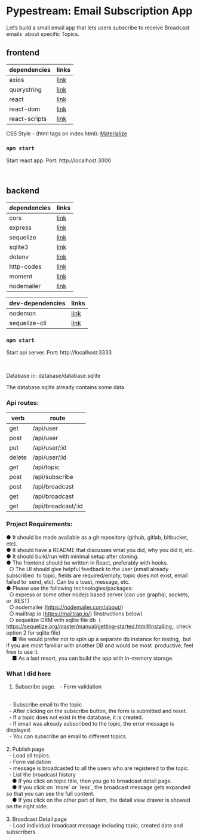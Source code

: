 # Pypestream: Email Subscription App

Let’s build a small email app that lets users subscribe to receive Broadcast emails  about specific Topics.

## frontend

| dependencies | links |
| ------ | ----- |
| axios | [link](https://github.com/axios/axios#readme) |
| querystring | [link](https://github.com/sindresorhus/query-string#readme) |
| react | [link](https://reactjs.org/) |
| react-dom | [link](https://reactjs.org/docs/react-dom.html) |
| react-scripts | [link](https://github.com/facebook/create-react-app#readme) |

CSS Style - (html tags on index.html): [Materialize](https://materializecss.com/)

### `npm start`
Start react app.
Port: http://localhost:3000

<br>

## backend

| dependencies | links |
| ------ | ----- |
| cors | [link](https://github.com/expressjs/cors#readme) |
| express | [link](https://expressjs.com/) |
| sequelize | [link](https://sequelize.org/) |
| sqlite3 | [link](https://github.com/mapbox/node-sqlite3) |
| dotenv | [link](https://www.npmjs.com/package/dotenv) |
| http-codes | [link](https://www.npmjs.com/package/http-codes) |
| moment | [link](https://www.npmjs.com/package/moment) |
| nodemailer | [link](​https://nodemailer.com/about) |

| dev-dependencies | links |
| ------ | ----- |
| nodemon | [link](https://nodemon.io/) |
| sequelize-cli | [link](https://github.com/sequelize/cli#readme) |

### `npm start`
Start api server.
Port: http://localhost:3333

<br>

Database in: database/database.sqlite

The database.sqlite already contains some data.

### Api routes:

| verb | route |
| ------ | ------ |
| get | /api/user |
| post | /api/user |
| put | /api/user/:id |
| delete | /api/user/:id |
| get | /api/topic |
| post | /api/subscribe |
| post | /api/broadcast |
| get | /api/broadcast |
| get | /api/broadcast/:id |

### Project Requirements:

 ● It should be made available as a git repository (github, gitlab, bitbucket, etc).
 <br>
 ● It should have a README that discusses what you did, why you did it, etc.
 <br>
 ● It should build/run with minimal setup after cloning. 
 <br>
 ● The frontend should be written in React, preferably with hooks.  
 <br>
 &nbsp;&nbsp;○ The UI should give helpful feedback to the user ​(email already subscribed  to topic, fields are required/empty, topic does not exist, email failed to  send, etc). Can be a toast, message, etc.  
 <br>
 ● Please use the following technologies/packages: 
 <br>
  &nbsp;&nbsp;○ express or some other nodejs based server (can use graphql, sockets, or  REST)
  <br>
  &nbsp;&nbsp;○ nodemailer (​https://nodemailer.com/about/​)
  <br>
  &nbsp;&nbsp;○ mailtrap.io (​https://mailtrap.io/​) (​Instructions below​)  
  <br>
  &nbsp;&nbsp;○ sequelize ORM with sqlite file db  (​https://sequelize.org/master/manual/getting-started.html#installing​,  check option 2 for sqlite file)  
      <br>
      &nbsp;&nbsp;&nbsp;&nbsp;■ We would prefer not to spin up a separate db instance for testing,  but if you are most familiar with another DB and would be most  productive, feel free to use it.   
      <br>
      &nbsp;&nbsp;&nbsp;&nbsp;■ As a last resort, you can build the app with in-memory storage. 


### What I did here
1. Subscribe page.
&nbsp;&nbsp;- Form validation
<br />
&nbsp;&nbsp;- Subscribe email to the topic
<br />
&nbsp;&nbsp;- After clicking on the subscribe button, the form is submitted and reset.
<br />
&nbsp;&nbsp;- If a topic does not exist in the database, it is created.
<br />
&nbsp;&nbsp;- If email was already subscribed to the topic, the error message is displayed.
<br />
&nbsp;&nbsp;- You can subscribe an email to different topics.
<br />
<br />
2. Publish page
<br />
&nbsp;&nbsp;- Load all topics.<br />
&nbsp;&nbsp;- Form validation<br />
&nbsp;&nbsp;- message is broadcasted to all the users who are registered to the topic.<br />
&nbsp;&nbsp;- List the broadcast history<br />
&nbsp;&nbsp;&nbsp;&nbsp;● If you click on topic title, then you go to broadcast detail page.<br />
&nbsp;&nbsp;&nbsp;&nbsp;● If you click on `more` or `less`, the broadcast message gets expanded so that you can see the full content.<br />
&nbsp;&nbsp;&nbsp;&nbsp;● If you click on the other part of item, the detail view drawer is showed on the right side.<br />
<br />
3. Broadcast Detail page
<br />
&nbsp;&nbsp;- Load individual broadcast message including topic, created date and subscribers.
